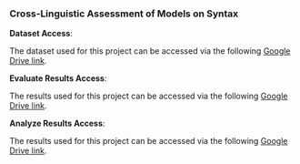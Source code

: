 

### Cross-Linguistic Assessment of Models on Syntax


**Dataset Access**:  

The dataset used for this project can be accessed via the following [Google Drive link](https://drive.google.com/drive/folders/1mD3SErNhHsmL_G5b8nZVlPH3_uRcfGsh?usp=drive_link).

**Evaluate Results Access**:  

The results used for this project can be accessed via the following [Google Drive link](https://drive.google.com/drive/folders/1QVZz8awg904a5IjeCWXsZcSIiajHJCKU?usp=drive_link).

**Analyze Results Access**:  

The results used for this project can be accessed via the following [Google Drive link](https://drive.google.com/drive/folders/1QVZz8awg904a5IjeCWXsZcSIiajHJCKU?usp=drive_link).



